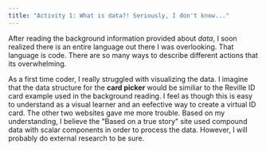 ```yaml
---
title: "Activity 1: What is data?! Seriously, I don't know..."
---
```


After reading the background information provided about *data*, I soon realized there is an entire language out there I was overlooking. That language is code. There are so many ways to describe different actions that its overwhelming. 

As a first time coder, I really struggled with visualizing the data. I imagine that the data structure for the **card picker** would be similiar to the Reville ID card example used in the background reading. I feel as though this is easy to understand as a visual learner and an eefective way to create a virtual ID card. The other two websites gave me more trouble. Based on my understanding, I believe the "Based on a true story" site used compound data with scalar components in order to process the data. However, I will probably do external research to be sure.
